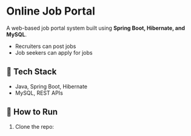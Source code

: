 
# Online Job Portal  
A web-based job portal system built using **Spring Boot, Hibernate, and MySQL**.  
- Recruiters can post jobs  
- Job seekers can apply for jobs  

## 🔧 Tech Stack  
- Java, Spring Boot, Hibernate  
- MySQL, REST APIs  

## 🚀 How to Run  
1. Clone the repo:  
